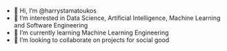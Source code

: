 - 👋 Hi, I’m @harrystamatoukos
- 👀 I’m interested in Data Science, Artificial Intelligence, Machine Learning and Software Engineering
- 🌱 I’m currently learning Machine Learning Engineering
- 💞️ I’m looking to collaborate on projects for social good


<!---
harrystamatoukos/harrystamatoukos is a ✨ special ✨ repository because its `README.md` (this file) appears on your GitHub profile.
You can click the Preview link to take a look at your changes.
--->
